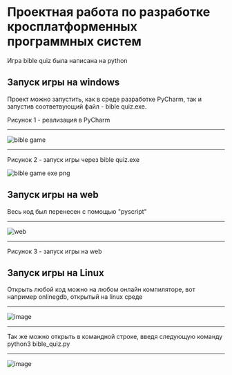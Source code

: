 # Проектная работа по разработке кросплатформенных программных систем
Игра bible quiz была написана на python

## Запуск игры на windows
Проект можно запустить, как в среде разработке PyCharm, так и запустив соответвующий файл - bible quiz.exe.

Рисунок 1 - реализация в PyCharm
***
![bible game](https://user-images.githubusercontent.com/73533402/207841834-acb4da14-c9d3-4999-a1e8-1259c4b401ed.png)
***
Рисунок 2 - запуск игры через bible quiz.exe

![bible game exe png](https://user-images.githubusercontent.com/73533402/207842247-fa75ed0c-fa20-4c97-ac2e-ed5eaa5d0e2c.png)

## Запуск игры на web
Весь код был перенесен с помощью "pyscript"
***
![web](https://user-images.githubusercontent.com/73533402/207852732-a64100ee-a3a3-4690-b0db-65c4ad60cd9c.png)
***
Рисунок 3 - запуск игры на web
## Запуск игры на Linux
Открыть любой код можно на любом онлайн компиляторе, вот например onlinegdb, открытый на linux среде
***
![image](https://user-images.githubusercontent.com/73533402/207872827-1bcf47ff-ffec-446d-9f0e-2e2fdd533d5f.png)
***
Так же можно открыть в командной строке, введя следующую команду python3 bible_quiz.py
***
![image](https://user-images.githubusercontent.com/73533402/207883641-86c1f2ce-0604-44f9-b4a8-8571da327340.png)

